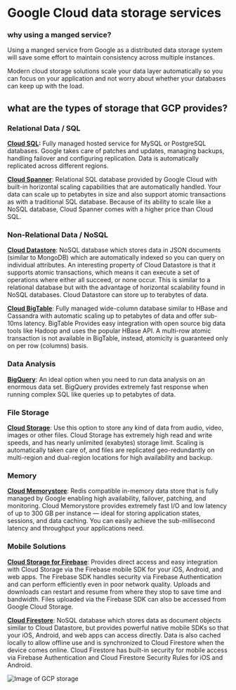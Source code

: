 # Google Cloud data storage services
### why using a manged service? 
Using a manged service from Google as a distributed data storage system will save some effort to maintain consistency across multiple instances.

Modern cloud storage solutions scale your data layer automatically so you can focus on your application and not worry about whether your databases can keep up with the load.


## what are the types of storage that GCP provides?

### Relational Data / SQL
**[**Cloud SQL**](https://cloud.google.com/sql/):** Fully managed hosted service for MySQL or PostgreSQL databases. Google takes care of patches and updates, managing backups, handling failover and configuring replication. Data is automatically replicated across different regions.

[**Cloud Spanner**](https://cloud.google.com/spanner/): Relational SQL database provided by Google Cloud with built-in horizontal scaling capabilities that are automatically handled. Your data can scale up to petabytes in size and also support atomic transactions as with a traditional SQL database. Because of its ability to scale like a NoSQL database, Cloud Spanner comes with a higher price than Cloud SQL.

### Non-Relational Data / NoSQL

[**Cloud Datastore**](https://cloud.google.com/datastore/): NoSQL database which stores data in JSON documents (similar to MongoDB) which are automatically indexed so you can query on individual attributes. An interesting property of Cloud Datastore is that it supports atomic transactions, which means it can execute a set of operations where either all succeed, or none occur. This is similar to a relational database but with the advantage of horizontal scalability found in NoSQL databases. Cloud Datastore can store up to terabytes of data.

[**Cloud BigTable**](https://cloud.google.com/bigtable/): Fully managed wide-column database similar to HBase and Cassandra with automatic scaling up to petabytes of data and offer sub-10ms latency. BigTable Provides easy integration with open source big data tools like Hadoop and uses the popular HBase API. A multi-row atomic transaction is not available in BigTable, instead, atomicity is guaranteed only on per row (columns) basis.

### Data Analysis

[**BigQuery**](https://cloud.google.com/bigquery/): An ideal option when you need to run data analysis on an enormous data set. BigQuery provides extremely fast response when running complex SQL like queries up to petabytes of data.

### File Storage

[**Cloud Storage**](https://cloud.google.com/storage/): Use this option to store any kind of data from audio, video, images or other files. Cloud Storage has extremely high read and write speeds, and has nearly unlimited (exabytes) storage limit. Scaling is automatically taken care of, and files are replicated geo-redundantly on multi-region and dual-region locations for high availability and backup.

### Memory

[**Cloud Memorystore**](https://cloud.google.com/memorystore/): Redis compatible in-memory data store that is fully managed by Google enabling high availability, failover, patching, and monitoring. Cloud Memorystore provides extremely fast I/O and low latency of up to 300 GB per instance — ideal for storing application states, sessions, and data caching. You can easily achieve the sub-millisecond latency and throughput your applications need.

### Mobile Solutions

[**Cloud Storage for Firebase**](https://firebase.google.com/products/storage/): Provides direct access and easy integration with Cloud Storage via the Firebase mobile SDK for your iOS, Android, and web apps. The Firebase SDK handles security via Firebase Authentication and can perform efficiently even in poor network quality. Uploads and downloads can restart and resume from where they stop to save time and bandwidth. Files uploaded via the Firebase SDK can also be accessed from Google Cloud Storage.

[**Cloud Firestore**](https://firebase.google.com/products/firestore/): NoSQL database which stores data as document objects similar to Cloud Datastore, but provides powerful native mobile SDKs so that your iOS, Android, and web apps can access directly. Data is also cached locally to allow offline use and is synchronized to Cloud Firestore when the device comes online. Cloud Firestore has built-in security for mobile access via Firebase Authentication and Cloud Firestore Security Rules for iOS and Android.

![Image of GCP storage](https://github.com/lliquidvinall/gcp/blob/main/images/GCP_storage.jpeg)

